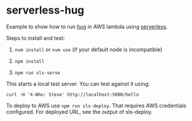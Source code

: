 serverless-hug
===

Example to show how to run [hug][1] in AWS lambda using [serverless][2].

Steps to install and test:

1. `nvm install` or `nvm use` (if your default node is incompatible)

2. `npm install`

3. `npm run sls-serve`

This starts a local test server. You can test against it using:

    curl -H 'X-Who: Steve' http://localhost:5000/hello

To deploy to AWS use `npm run sls-deploy`.
That requires AWS credentials configured.
For deployed URL, see the output of sls-deploy.

[1]: https://www.hug.rest/
[2]: https://serverless.com/

